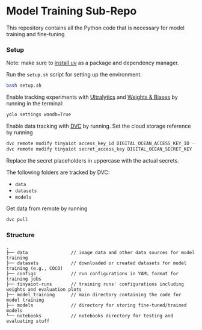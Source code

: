 # Model Training Sub-Repo

This repository contains all the Python code that is necessary for model training and fine-tuning

### Setup
Note: make sure to [install uv](https://docs.astral.sh/uv/guides/install-python/) as a package and dependency manager. 

Run the ``setup.sh`` script for setting up the environment.
```bash
bash setup.sh
```

Enable tracking experiments with [Ultralytics](https://www.ultralytics.com/) and [Weights & Biases](https://wandb.ai/) by running in the terminal:
```bash
yolo settings wandb=True
```

Enable data tracking with [DVC](https://dvc.org/doc/start) by running. Set the cloud storage reference by running
```bash
dvc remote modify tinyaiot access_key_id DIGITAL_OCEAN_ACCESS_KEY_ID --local
dvc remote modify tinyaiot secret_access_key DIGITAL_OCEAN_SECRET_KEY --local
```

Replace the secret placeholders in uppercase with the actual secrets.


The following folders are tracked by DVC:
- `data`
- `datasets`
- `models`

Get data from remote by running

```bash
dvc pull
```

### Structure
```text
.
├── data                // image data and other data sources for model training
├── datasets            // downloaded or created datasets for model training (e.g., COCO)
├── configs             // run configurations in YAML format for training jobs
├── tinyaiot-runs       // training runs' configurations including weights and evaluation plots
├── model_training      // main directory containing the code for model training
├── models              // directory for storing fine-tuned/trained models
└── notebooks           // notebooks directory for testing and evaluating stuff
```